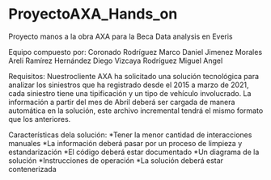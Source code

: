 # ProyectoAXA_Hands_on
Proyecto manos a la obra AXA para la Beca Data analysis en Everis

Equipo compuesto por:
Coronado Rodríguez Marco Daniel
Jimenez Morales Areli
Ramírez Hernández Diego
Vizcaya Rodríguez Miguel Angel

Requisitos:
Nuestrocliente AXA ha solicitado una solución tecnológica para analizar los siniestros que ha 
registrado desde el 2015 a marzo de 2021, cada siniestro tiene una tipificación y un tipo de 
vehículo involucrado. La información a partir del mes de Abril deberá ser cargada de manera 
automática en la solución, este archivo incremental tendrá el mismo formato que los anteriores.

Características dela solución:
  *Tener la menor cantidad de interacciones manuales
  *La información deberá pasar por un proceso de limpieza y estandarización
  *El código deberá estar documentado
  *Un diagrama de la solución
  *Instrucciones de operación
  *La solución deberá estar contenerizada
